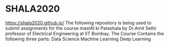 # SHALA2020   
<https://shala2020.github.io/> 
The following repository is being used to submit assignments for the course mastAI ki Patashala by Dr.Amit Sethi professor of Electrical Engineering at IIT Bombay.
The Course Contains the following three parts:
Data Science
Machine Learning
Deep Learning
